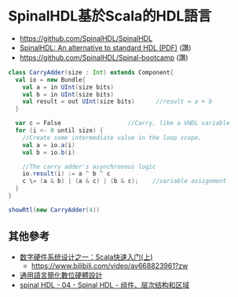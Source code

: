 # SpinalHDL基於Scala的HDL語言

* https://github.com/SpinalHDL/SpinalHDL
* [SpinalHDL: An alternative to standard HDL (PDF)](https://cdn.jsdelivr.net/gh/SpinalHDL/SpinalDoc@master/presentation/en/presentation.pdf) (讚)
* https://github.com/SpinalHDL/Spinal-bootcamp (讚)

```scala
class CarryAdder(size : Int) extends Component{
  val io = new Bundle{
    val a = in UInt(size bits)
    val b = in UInt(size bits)
    val result = out UInt(size bits)      //result = a + b
  }

  var c = False                   //Carry, like a VHDL variable
  for (i <- 0 until size) {
    //Create some intermediate value in the loop scope.
    val a = io.a(i)
    val b = io.b(i)

    //The carry adder's asynchronous logic
    io.result(i) := a ^ b ^ c
    c \= (a & b) | (a & c) | (b & c);    //variable assignment
  }
}

showRtl(new CarryAdder(4))
```


## 其他參考
* [数字硬件系统设计之一：Scala快速入门(上)](https://blog.csdn.net/zhi12345678/article/details/107378589)
    * https://www.bilibili.com/video/av668823961?zw
* [通用語言簡化數位硬體設計](https://www.eettaiwan.com/20170925ta31-digital-hardware-design/)
* [spinal HDL - 04 - Spinal HDL - 组件、层次结构和区域](https://vuko-wxh.blog.csdn.net/article/details/121098318)